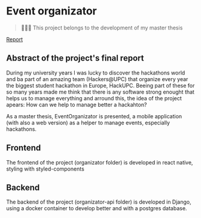 # Event organizator

> 👩🏻‍💻 This project belongs to the development of my master thesis

[Report](https://upcommons.upc.edu/handle/2117/408561)

## Abstract of the project's final report

During my university years I was lucky to discover the hackathons world and ba part of an amazing team (Hackers@UPC) that organize every year the biggest student hackathon in Europe, HackUPC. Beeing part of these for so many years made me think that there is any software strong enought that helps us to manage everything and arround this, the idea of the project apears: How can we help to manage better a hackahton?

As a master thesis, EventOrganizator is presented, a mobile application (with also a web version) as a helper to manage events, especially hackathons. 


## Frontend

The frontend of the project (organizator folder) is developed in react native, styling with styled-components

## Backend

The backend of the project (organizator-api folder) is developed in Django, using a docker container to develop better and with a postgres database. 
